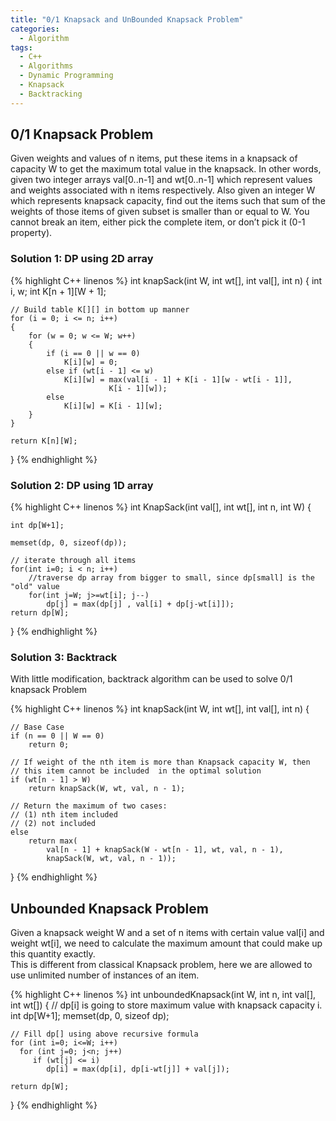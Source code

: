 ```yaml
---
title: "0/1 Knapsack and UnBounded Knapsack Problem"
categories:
  - Algorithm
tags:
  - C++
  - Algorithms
  - Dynamic Programming
  - Knapsack
  - Backtracking
---
```


## 0/1 Knapsack Problem

Given weights and values of n items, put these items in a knapsack of capacity W to get the maximum total value in the knapsack. In other words, given two integer arrays val[0..n-1] and wt[0..n-1] which represent values and weights associated with n items respectively. Also given an integer W which represents knapsack capacity, find out the items such that sum of the weights of those items of given subset is smaller than or equal to W. You cannot break an item, either pick the complete item, or don’t pick it (0-1 property).

### Solution  1: DP using 2D array

{% highlight C++ linenos %}
int knapSack(int W, int wt[], int val[], int n)
{
    int i, w;
    int K[n + 1][W + 1];

    // Build table K[][] in bottom up manner
    for (i = 0; i <= n; i++)
    {
        for (w = 0; w <= W; w++)
        {
            if (i == 0 || w == 0)
                K[i][w] = 0;
            else if (wt[i - 1] <= w)
                K[i][w] = max(val[i - 1] + K[i - 1][w - wt[i - 1]],
                          K[i - 1][w]);
            else
                K[i][w] = K[i - 1][w];
        }
    }

    return K[n][W];
}
{% endhighlight %}


### Solution  2: DP using 1D array

{% highlight C++ linenos %}
int KnapSack(int val[], int wt[], int n, int W)
{

    int dp[W+1];

    memset(dp, 0, sizeof(dp));

    // iterate through all items
    for(int i=0; i < n; i++)  
        //traverse dp array from bigger to small, since dp[small] is the "old" value
        for(int j=W; j>=wt[i]; j--)
            dp[j] = max(dp[j] , val[i] + dp[j-wt[i]]);
    return dp[W];
}
{% endhighlight %}



### Solution  3: Backtrack
With little modification, backtrack algorithm can be used to solve 0/1 knapsack Problem

{% highlight C++ linenos %}
int knapSack(int W, int wt[], int val[], int n)
{

    // Base Case
    if (n == 0 || W == 0)
        return 0;

    // If weight of the nth item is more than Knapsack capacity W, then
    // this item cannot be included  in the optimal solution
    if (wt[n - 1] > W)
        return knapSack(W, wt, val, n - 1);

    // Return the maximum of two cases:
    // (1) nth item included
    // (2) not included
    else
        return max(
            val[n - 1] + knapSack(W - wt[n - 1], wt, val, n - 1),
            knapSack(W, wt, val, n - 1));
}
{% endhighlight %}



##  Unbounded Knapsack Problem

Given a knapsack weight W and a set of n items with certain value val[i] and weight wt[i], we need to calculate the maximum amount that could make up this quantity exactly.  
This is different from classical Knapsack problem, here we are allowed to use unlimited number of instances of an item.

{% highlight C++ linenos %}
int unboundedKnapsack(int W, int n, int val[], int wt[])
{
    // dp[i] is going to store maximum value with knapsack capacity i.
    int dp[W+1];
    memset(dp, 0, sizeof dp);

    // Fill dp[] using above recursive formula
    for (int i=0; i<=W; i++)
      for (int j=0; j<n; j++)
         if (wt[j] <= i)
            dp[i] = max(dp[i], dp[i-wt[j]] + val[j]);

    return dp[W];
}
{% endhighlight %}
